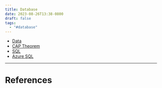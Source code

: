 ```yaml
---
title: Database
date: 2023-08-26T13:38-0800
draft: false
tags:
  - "#database"
---
```

- [Data](/study/factoids/computer/data)
- [CAP Theorem](/study/factoids/computer/database/cap-theorem)
- [SQL](/study/factoids/computer/database/sql)
- [Azure SQL](/study/factoids/computer/microsoft/azure/azure-sql)
---
# References
